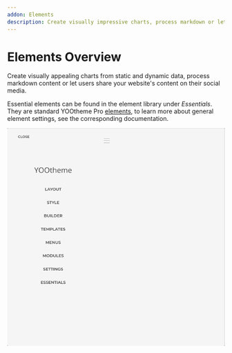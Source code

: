 ```yaml
---
addon: Elements
description: Create visually impressive charts, process markdown or let users share on social media
---
```


# Elements Overview

Create visually appealing charts from static and dynamic data, process markdown content or let users share your website's content on their social media.

Essential elements can be found in the element library under _Essentials_. They are standard YOOtheme Pro [elements](https://yootheme.com/support/yootheme-pro/joomla/elements), to learn more about general element settings, see the corresponding documentation.

![Add Element](./assets/add-element.gif)
